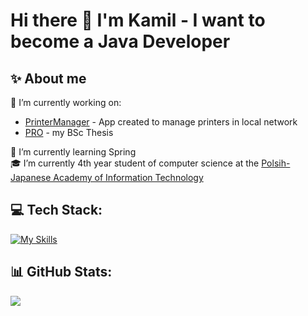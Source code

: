 # Hi there 👋 I'm Kamil - I want to become a Java Developer
## ✨ About me
🔭 I’m currently working on:
* [PrinterManager](https://github.com/kurylek/PrinterManager) - App created to manage printers in local network<br>
* [PRO](https://github.com/s20146/PRO) - my BSc Thesis<br>

🌱 I’m currently learning Spring<br>
🎓 I’m currently 4th year student of computer science at the [Polsih-Japanese Academy of Information Technology](https://www.pja.edu.pl/en/)<br>

## 💻 Tech Stack:
[![My Skills](https://skillicons.dev/icons?i=java,js,html,css,spring&theme=dark)](https://skillicons.dev)
## 📊 GitHub Stats:
![](https://github-readme-stats.vercel.app/api?username=kurylek&theme=darcula&hide_border=true&include_all_commits=true&count_private=true)
<!---![](https://github-readme-stats.vercel.app/api/top-langs/?username=kurylek&theme=darcula&hide_border=true&include_all_commits=true&count_private=true&layout=default&langs_count=3)--->
